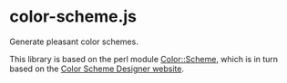 # color-scheme.js

Generate pleasant color schemes.

This library is based on the perl module [Color::Scheme](http://search.cpan.org/~rjbs/Color-Scheme-1.04/lib/Color/Scheme.pm), which is in turn based on the [Color Scheme Designer website](http://colorschemedesigner.com/).

